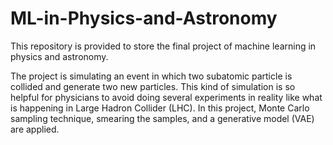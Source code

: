 # ML-in-Physics-and-Astronomy
This repository is provided to store the final project of machine learning in physics and astronomy.

The project is simulating an event in which two subatomic particle is collided and generate two new particles. This kind of simulation is so helpful for physicians to avoid doing several experiments in reality like what is happening in Large Hadron Collider (LHC). 
In this project, Monte Carlo sampling technique, smearing the samples, and a generative model (VAE) are applied.
